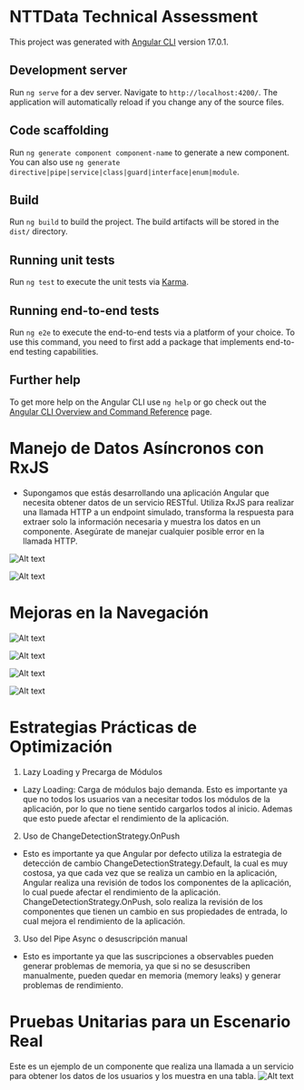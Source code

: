 # NTTData Technical Assessment

This project was generated with [Angular CLI](https://github.com/angular/angular-cli) version 17.0.1.

## Development server

Run `ng serve` for a dev server. Navigate to `http://localhost:4200/`. The application will automatically reload if you change any of the source files.

## Code scaffolding

Run `ng generate component component-name` to generate a new component. You can also use `ng generate directive|pipe|service|class|guard|interface|enum|module`.

## Build

Run `ng build` to build the project. The build artifacts will be stored in the `dist/` directory.

## Running unit tests

Run `ng test` to execute the unit tests via [Karma](https://karma-runner.github.io).

## Running end-to-end tests

Run `ng e2e` to execute the end-to-end tests via a platform of your choice. To use this command, you need to first add a package that implements end-to-end testing capabilities.

## Further help

To get more help on the Angular CLI use `ng help` or go check out the [Angular CLI Overview and Command Reference](https://angular.io/cli) page.

# Manejo de Datos Asíncronos con RxJS
- Supongamos que estás desarrollando una aplicación Angular que
necesita obtener datos de un servicio RESTful. Utiliza RxJS para realizar
una llamada HTTP a un endpoint simulado, transforma la respuesta
para extraer solo la información necesaria y muestra los datos en un
componente. Asegúrate de manejar cualquier posible error en la
llamada HTTP.

![Alt text](UsersService.png)

![Alt text](UsersComponent.png)


# Mejoras en la Navegación

![Alt text](routesMain.png)

![Alt text](ExplorerUsersModule.png)

![Alt text](usersModule.png)

![Alt text](usersRouting-1.png)

# Estrategias Prácticas de Optimización

1. Lazy Loading y Precarga de Módulos
  - Lazy Loading: Carga de módulos bajo demanda.
  Esto es importante ya que no todos los usuarios van a necesitar todos los módulos de la aplicación, por lo que no tiene sentido cargarlos todos al inicio. Ademas que esto puede afectar el rendimiento de la aplicación.
2. Uso de ChangeDetectionStrategy.OnPush
  - Esto es importante ya que Angular por defecto utiliza la estrategia de detección de cambio
  ChangeDetectionStrategy.Default, la cual es muy costosa, ya que cada vez que se realiza un cambio en la aplicación, Angular realiza una revisión de todos los componentes de la aplicación, lo cual puede afectar el rendimiento de la aplicación.
  ChangeDetectionStrategy.OnPush, solo realiza la revisión de los componentes que tienen un cambio en sus propiedades de entrada, lo cual mejora el rendimiento de la aplicación.
3. Uso del Pipe Async o desuscripción manual
  - Esto es importante ya que las suscripciones a observables pueden generar problemas de memoria, ya que si no se desuscriben manualmente, pueden quedar en memoria (memory leaks) y generar problemas de rendimiento.

# Pruebas Unitarias para un Escenario Real
Este es un ejemplo de un componente que realiza una llamada a un servicio para obtener los datos de los usuarios y los muestra en una tabla.
![Alt text](unitTest.png)
